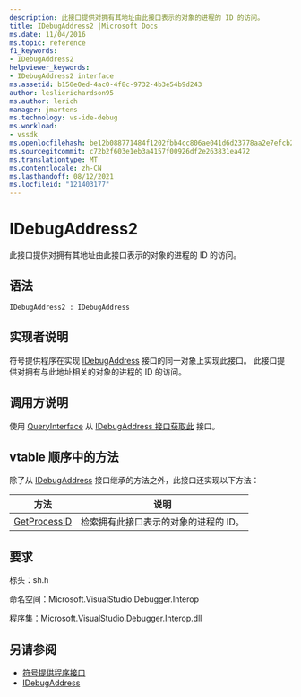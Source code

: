```yaml
---
description: 此接口提供对拥有其地址由此接口表示的对象的进程的 ID 的访问。
title: IDebugAddress2 |Microsoft Docs
ms.date: 11/04/2016
ms.topic: reference
f1_keywords:
- IDebugAddress2
helpviewer_keywords:
- IDebugAddress2 interface
ms.assetid: b150e0ed-4ac0-4f8c-9732-4b3e54b9d243
author: leslierichardson95
ms.author: lerich
manager: jmartens
ms.technology: vs-ide-debug
ms.workload:
- vssdk
ms.openlocfilehash: be12b088771484f1202fbb4cc806ae041d6d23778aa2e7efcb2ceee2cf1d1dd0
ms.sourcegitcommit: c72b2f603e1eb3a4157f00926df2e263831ea472
ms.translationtype: MT
ms.contentlocale: zh-CN
ms.lasthandoff: 08/12/2021
ms.locfileid: "121403177"
---
```

# <a name="idebugaddress2"></a>IDebugAddress2
此接口提供对拥有其地址由此接口表示的对象的进程的 ID 的访问。

## <a name="syntax"></a>语法

```
IDebugAddress2 : IDebugAddress
```

## <a name="notes-for-implementers"></a>实现者说明
 符号提供程序在实现 [IDebugAddress](../../../extensibility/debugger/reference/idebugaddress.md) 接口的同一对象上实现此接口。 此接口提供对拥有与此地址相关的对象的进程的 ID 的访问。

## <a name="notes-for-callers"></a>调用方说明
 使用 [QueryInterface](/cpp/atl/queryinterface) 从 [IDebugAddress 接口获取此](../../../extensibility/debugger/reference/idebugaddress.md) 接口。

## <a name="methods-in-vtable-order"></a>vtable 顺序中的方法
 除了从 [IDebugAddress](../../../extensibility/debugger/reference/idebugaddress.md) 接口继承的方法之外，此接口还实现以下方法：

|方法|说明|
|------------|-----------------|
|[GetProcessID](../../../extensibility/debugger/reference/idebugaddress2-getprocessid.md)|检索拥有此接口表示的对象的进程的 ID。|

## <a name="requirements"></a>要求
 标头：sh.h

 命名空间：Microsoft.VisualStudio.Debugger.Interop

 程序集：Microsoft.VisualStudio.Debugger.Interop.dll

## <a name="see-also"></a>另请参阅
- [符号提供程序接口](../../../extensibility/debugger/reference/symbol-provider-interfaces.md)
- [IDebugAddress](../../../extensibility/debugger/reference/idebugaddress.md)

